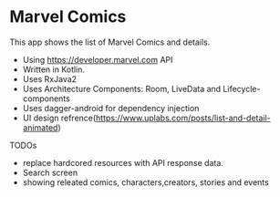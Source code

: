 # Marvel Comics
This app shows the list of Marvel Comics and details.

- Using https://developer.marvel.com API
- Written in Kotlin.
- Uses RxJava2
- Uses Architecture Components: Room, LiveData and Lifecycle-components
- Uses dagger-android for dependency injection
- UI design refrence(https://www.uplabs.com/posts/list-and-detail-animated)

TODOs
- replace hardcored resources with API response data.
- Search screen
- showing releated comics, characters,creators, stories and events
